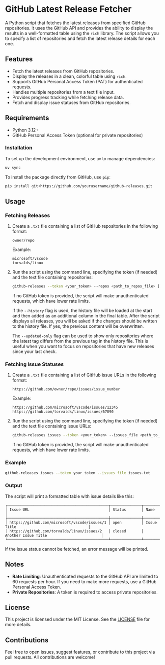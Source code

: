 # GitHub Latest Release Fetcher

A Python script that fetches the latest releases from specified GitHub repositories. It uses the GitHub API and provides the ability to display the results in a well-formatted table using the `rich` library. The script allows you to specify a list of repositories and fetch the latest release details for each one.

## Features

- Fetch the latest releases from GitHub repositories.
- Display the releases in a clean, colorful table using `rich`.
- Supports GitHub Personal Access Token (PAT) for authenticated requests.
- Handles multiple repositories from a text file input.
- Provides progress tracking while fetching release data.
- Fetch and display issue statuses from GitHub repositories.

## Requirements

- Python 3.12+
- GitHub Personal Access Token (optional for private repositories)

### Installation

To set up the development environment, use `uv` to manage dependencies:

```bash
uv sync
```

To install the package directly from GitHub, use `pip`:

```bash
pip install git+https://github.com/yourusername/github-releases.git
```

## Usage

### Fetching Releases

1. Create a `.txt` file containing a list of GitHub repositories in the following format:

    ```
    owner/repo
    ```

    Example:

    ```
    microsoft/vscode
    torvalds/linux
    ```

2. Run the script using the command line, specifying the token (if needed) and the text file containing repositories:

    ```bash
    github-releases --token <your_token> --repos <path_to_repos_file> [--history <path_to_history_file>] [--updated-only]
    ```

   If no GitHub token is provided, the script will make unauthenticated requests, which have lower rate limits.

   If the `--history` flag is used, the history file will be loaded at the start and then added as an additional column in the final table. After the script displays all releases, you will be asked if the changes should be written to the history file. If yes, the previous content will be overwritten.

   The `--updated-only` flag can be used to show only repositories where the latest tag differs from the previous tag in the history file. This is useful when you want to focus on repositories that have new releases since your last check.

### Fetching Issue Statuses

1. Create a `.txt` file containing a list of GitHub issue URLs in the following format:

    ```
    https://github.com/owner/repo/issues/issue_number
    ```

    Example:

    ```
    https://github.com/microsoft/vscode/issues/12345
    https://github.com/torvalds/linux/issues/67890
    ```

2. Run the script using the command line, specifying the token (if needed) and the text file containing issue URLs:

    ```bash
    github-releases issues --token <your_token> --issues_file <path_to_issues_file>
    ```

   If no GitHub token is provided, the script will make unauthenticated requests, which have lower rate limits.

### Example

```bash
github-releases issues --token your_token --issues_file issues.txt
```

### Output

The script will print a formatted table with issue details like this:

```
┌──────────────────────────────────────────────┬──────────────┬─────────────────────────────────────────────┐
│ Issue URL                                    │ Status       │ Name                                        │
├──────────────────────────────────────────────┼──────────────┼─────────────────────────────────────────────┤
│ https://github.com/microsoft/vscode/issues/1 │ open         │ Issue Title                                 │
│ https://github.com/torvalds/linux/issues/2   │ closed       │ Another Issue Title                         │
└──────────────────────────────────────────────┴──────────────┴─────────────────────────────────────────────┘
```

If the issue status cannot be fetched, an error message will be printed.

## Notes

- **Rate Limiting**: Unauthenticated requests to the GitHub API are limited to 60 requests per hour. If you need to make more requests, use a GitHub Personal Access Token.
- **Private Repositories**: A token is required to access private repositories.

## License

This project is licensed under the MIT License. See the [LICENSE](LICENSE) file for more details.

## Contributions

Feel free to open issues, suggest features, or contribute to this project via pull requests. All contributions are welcome!
